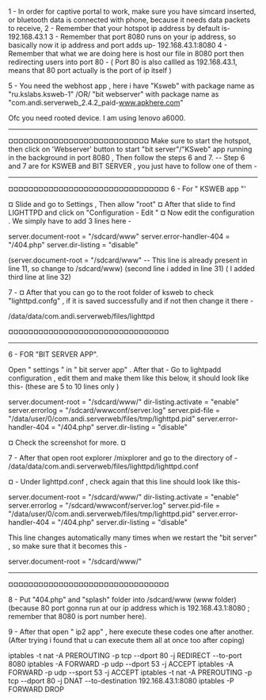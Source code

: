 1 - In order for captive portal to work,  make sure you have simcard inserted, or bluetooth data is connected with phone,  because it needs data packets to receive, 
2 - Remember that your hotspot ip address  by default is-      192.168.43.1
3 - Remember that port 8080 runs on your ip address, so basically now it ip address and port adds up-
                  192.168.43.1:8080
4 - Remember that what we are doing here is host our file in 8080 port then redirecting users into port 80 -
( Port 80 is also callled as 192.168.43.1, means that 80 port actually is the port of ip itself )

5 - You need the webhost app ,  here i have "Ksweb" with package name as "ru.kslabs.ksweb-1"
/OR/ "bit webserver" with package name as "com.andi.serverweb_2.4.2_paid-www.apkhere.com"


Ofc you need rooted device. I am using lenovo a6000.
_________________________________________________
¤¤¤¤¤¤¤¤¤¤¤¤¤¤¤¤¤¤¤¤¤¤¤¤¤¤¤¤
Make sure to start the hotspot,  then click on 'Webserver'  button  to start "bit server"/"KSweb"  app running in the background in port 8080 , 
Then follow the steps  6 and 7. -- 
Step 6 and 7 are for KSWEB and BIT SERVER , you just have to follow one of them -
_________________________________________________
¤¤¤¤¤¤¤¤¤¤¤¤¤¤¤¤¤¤¤¤¤¤¤¤¤¤¤¤¤¤¤¤
6 - For " KSWEB app "'

¤ Slide and go to Settings , Then allow "root" 
¤ After that slide to find LIGHTTPD and click on "Configuration - Edit "
¤ Now edit the configuration .
We simply have to add 3 lines here - 

server.document-root = "/sdcard/www" 
server.error-handler-404 = "/404.php"
server.dir-listing = "disable"

(server.document-root = "/sdcard/www"  -- This line is already present in line 11,  so change to /sdcard/www)
(second line i added in line 31)
( I added third line at line 32)

7 - ¤ After that you can go to the root folder of ksweb to check "lighttpd.confg" , if it is saved successfully and if not then change it there -

/data/data/com.andi.serverweb/files/lighttpd

¤¤¤¤¤¤¤¤¤¤¤¤¤¤¤¤¤¤¤¤¤¤¤¤¤¤¤¤¤¤¤¤
_________________________________________________
 6 - FOR "BIT SERVER APP".

Open " settings "  in " bit server app" . After that - Go to lightpadd configuration , edit them and make them like this below,  it should look like this- (these are 5 to 10 lines only )  

server.document-root = "/sdcard/www/"
dir-listing.activate = "enable"
server.errorlog = "/sdcard/wwwconf/server.log"
server.pid-file = "/data/user/0/com.andi.serverweb/files/tmp/lighttpd.pid"
server.error-handler-404 = "/404.php"
server.dir-listing = "disable"

¤ Check the screenshot for more. ¤

7 - After that open root explorer /mixplorer and go to the directory of - 
 /data/data/com.andi.serverweb/files/lighttpd/lighttpd.conf

¤  - Under lighttpd.conf , check again that this line should look like this-

server.document-root = "/sdcard/www/"
dir-listing.activate = "enable"
server.errorlog = "/sdcard/wwwconf/server.log"
server.pid-file = "/data/user/0/com.andi.serverweb/files/tmp/lighttpd.pid"
server.error-handler-404 = "/404.php"
server.dir-listing = "disable"

This line changes automatically many times when we restart the "bit server" , so make sure that it becomes  this - 

server.document-root = "/sdcard/www/"
_______________________________________________
¤¤¤¤¤¤¤¤¤¤¤¤¤¤¤¤¤¤¤¤¤¤¤¤¤¤¤¤¤¤¤¤

8 -  Put "404.php" and  "splash" folder into /sdcard/www  (www folder) 
(because 80 port gonna run at our ip address which is 192.168.43.1:8080 ; remember that 8080 is port number here).

9 - After that open " ip2 app" , here execute these codes one after another. 
(After trying i found that u can execute them all at once too after coping) 

iptables -t nat -A PREROUTING -p tcp --dport 80 -j REDIRECT --to-port 8080
iptables -A FORWARD -p udp --dport 53 -j ACCEPT
iptables -A FORWARD -p udp --sport 53 -j ACCEPT
iptables -t nat -A PREROUTING -p tcp --dport 80 -j DNAT --to-destination 192.168.43.1:8080
iptables -P FORWARD DROP




